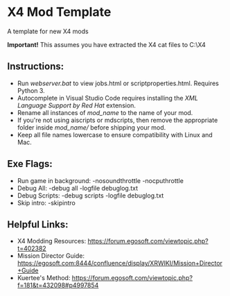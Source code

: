 # X4 Mod Template
A template for new X4 mods

**Important!** This assumes you have extracted the X4 cat files to C:\X4

## Instructions:
* Run *webserver.bat* to view jobs.html or scriptproperties.html. Requires Python 3.
* Autocomplete in Visual Studio Code requires installing the *XML Language Support by Red Hat* extension.
* Rename all instances of *mod_name* to the name of your mod.
* If you're not using aiscripts or mdscripts, then remove the appropriate folder inside *mod_name/* before shipping your mod.
* Keep all file names lowercase to ensure compatibility with Linux and Mac.

## Exe Flags:
* Run game in background: -nosoundthrottle -nocputhrottle
* Debug All: -debug all -logfile debuglog.txt
* Debug Scripts: -debug scripts -logfile debuglog.txt
* Skip intro: -skipintro

## Helpful Links:
* X4 Modding Resources: https://forum.egosoft.com/viewtopic.php?t=402382
* Mission Director Guide: https://egosoft.com:8444/confluence/display/XRWIKI/Mission+Director+Guide
* Kuertee's Method: https://forum.egosoft.com/viewtopic.php?f=181&t=432098#p4997854
